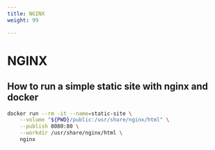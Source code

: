 ```yaml
---
title: NGINX
weight: 99

---
```

# NGINX

## How to run a simple static site with nginx and docker

```bash
docker run --rm -it --name=static-site \
    --volume "${PWD}/public:/usr/share/nginx/html" \
    --publish 8080:80 \
    --workdir /usr/share/nginx/html \
    nginx
```